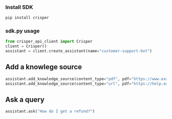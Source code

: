 

### Install SDK
```bash
pip install crisper
```


### sdk.py usage

```python
from crisper_api_client import Crisper
client = Crisper()
assistant = client.create_assistant(name="customer-support-bot")
```


## Add a knowlege source

```python
assistant.add_knowledge_source(content_type="pdf", pdf="https://www.example.com/frequently-asked-questions.pdf")
assistant.add_knowledge_source(content_type="url", pdf="https://help.example.com")
```

## Ask a query

```python
assistant.ask("How do I get a refund?")
```
